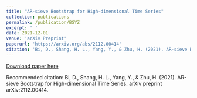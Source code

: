 ```yaml
---
title: "AR-sieve Bootstrap for High-dimensional Time Series"
collection: publications
permalink: /publication/BSYZ
excerpt: ' '
date: 2021-12-01
venue: 'arXiv Preprint'
paperurl: 'https://arxiv.org/abs/2112.00414'
citation: 'Bi, D., Shang, H. L., Yang, Y., & Zhu, H. (2021). AR-sieve Bootstrap for High-dimensional Time Series. arXiv preprint arXiv:2112.00414.'
---
```

[Download paper here](https://arxiv.org/pdf/2112.00414)

Recommended citation: Bi, D., Shang, H. L., Yang, Y., & Zhu, H. (2021). AR-sieve Bootstrap for High-dimensional Time Series. arXiv preprint arXiv:2112.00414.
